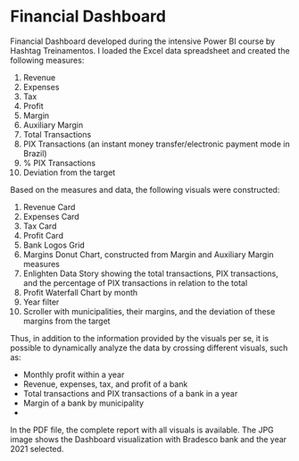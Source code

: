 <!--
# Dashboard Financeiro

Dashboard Financeiro desenvolvido durante a aula intensiva de Power BI da Hashtag Treinamentos. Carreguei a planilha de dados do Excel e criei as seguintes medidas: 

1. Receita;
2. Despesas
3. Imposto;
4. Lucro;
5. Margem;
6. Margem auxiliar;
7. Total de Movimentações;
8. Transações via PIX;
9. % Transações via PIX;
10. Desvio da meta.

A partir das medidas e dados, foram construídos os visuais:

1. Cartão da Receita;
2. Cartão das Despesas;
3. Cartão do Imposto;
4. Cartão do Lucro;
5. Grid das logos dos Bancos;
6. Gráfico de rosca da Margem, construído a partir das medidas de Margem e Margem auxiliar;
7. Enlighten Data Story contando o total de movimentações, as transações via PIX e o percentual dessas transações em relação ao total;
8. Gráfico de cascata do lucro por mês;
9. Filtro por ano;
10. Scroller com os municípios, sua margem e o desvio dessa margem em relação à meta.

Assim, além das informações dadas pelos visuais per se, é possível analisar os dados de modo dinâmico ao cruzar os diferentes visuais, como:

- Lucro por mês em um ano;
- Receita, Despesas, imposto e Lucro de um banco;
- Total de transações e transações via PIX de um banco em um ano;
- Margem de um banco por município.

No arquivo em PDF, está disponibilizado o relatório completo com todos os visuais. A imagem em JPG mostra a visualização do Dashboard tendo selecionado o banco Bradesco e o ano de 2021.

![Dashboard Financeiro](https://github.com/Brubsy/dashboards-powerbi/blob/main/Dashboard%20Financeiro/Dashboard%20Financeiro.JPG)
-->

# Financial Dashboard

Financial Dashboard developed during the intensive Power BI course by Hashtag Treinamentos. I loaded the Excel data spreadsheet and created the following measures:

1. Revenue
2. Expenses
3. Tax
4. Profit
5. Margin
6. Auxiliary Margin
7. Total Transactions
8. PIX Transactions (an instant money transfer/electronic payment mode in Brazil)
9. % PIX Transactions
10. Deviation from the target

Based on the measures and data, the following visuals were constructed:

1. Revenue Card
2. Expenses Card
3. Tax Card
4. Profit Card
5. Bank Logos Grid
6. Margins Donut Chart, constructed from Margin and Auxiliary Margin measures
7. Enlighten Data Story showing the total transactions, PIX transactions, and the percentage of PIX transactions in relation to the total
8. Profit Waterfall Chart by month
9. Year filter
10. Scroller with municipalities, their margins, and the deviation of these margins from the target
    
Thus, in addition to the information provided by the visuals per se, it is possible to dynamically analyze the data by crossing different visuals, such as:

- Monthly profit within a year
- Revenue, expenses, tax, and profit of a bank
- Total transactions and PIX transactions of a bank in a year
- Margin of a bank by municipality
- 
In the PDF file, the complete report with all visuals is available. The JPG image shows the Dashboard visualization with Bradesco bank and the year 2021 selected.
